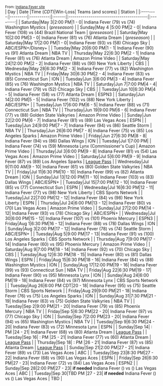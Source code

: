 <small>From: [Indiana Fever site](https://fever.wnba.com/schedule?season=2025&month=all&location=all&opponent=all)</small>  
|    Day   |   Date  |Time (*CDT*)|Win-Loss|                Teams (and scores)        |  Station |
|:--------:|---------|:----------:|:------:|:----------------------------------------:|:--------:|
| Saturday|May 3|2:00 PM|1 - 0| Indiana Fever (79) vs (74) Washington Mystics | (*preseason*) |
| Sunday|May 4 |5:00 PM|2 - 0| Indiana Fever (108) vs (44) Brazil National Team | (*preseason*) |
| Saturday|May 10|2:00 PM|3 - 0| Indiana Fever  (81) vs (76) Atlanta Dream | (*preseason*) |
| Saturday|May 17|2:00 PM|1 - 0| Indiana Fever (93) vs (58) Chicago Sky | ABC/ESPN+/Disney+ |
| Tuesday|May 20|6:00 PM|1 - 1| Indiana Fever (90) vs (91) Atlanta Dream | NBA TV |
| Thursday|May 22|6:30 PM|2 - 1| Indiana Fever (81) vs (76) Atlanta Dream | Amazon Prime Video |
| Saturday|May 24|12:00 PM|2 - 2| Indiana Fever (88) vs (90) New York Liberty | CBS |
| Wednesday|May 28|6:30 PM|2 - 3| Indiana Fever (77) vs (82) Washington Mystics | NBA TV |
| Friday|May 30|6:30 PM|2 - 4| Indiana Fever (83) vs (85) Connecticut Sun | ION |
| Tuesday|Jun 3|6:00 PM|3 - 4| Indiana Fever (85) vs (76) Washington Mystics | NBA TV |
| Saturday|Jun 7|7:00 PM|4 - 4| Indiana Fever (79) vs (52) Chicago Sky | CBS |
| Tuesday|Jun 10|6:30 PM|4 - 5| Indiana Fever (58) vs (77) Atlanta Dream | ESPN3 |
| Saturday|Jun 14|2:00 PM|5 - 5| Indiana Fever (102) vs (88) New York Liberty | ABC/ESPN+ |
| Tuesday|Jun 17|6:00 PM|6 - 5| Indiana Fever (88) vs (71) Connecticut Sun | NBA TV |
| Thursday|Jun 19|9:00 PM|6 - 6| Indiana Fever (77) vs (88) Golden State Valkyries | Amazon Prime Video |
| Sunday|Jun 22|2:00 PM|6 - 7| Indiana Fever (81) vs (89) Las Vegas Aces | ESPN |
| Tuesday|Jun 24|9:00 PM|7 - 7| Indiana Fever (94) vs (86) Seattle Storm | NBA TV |
| Thursday|Jun 26|6:00 PM|7 - 8| Indiana Fever (75) vs (85) Los Angeles Sparks | Amazon Prime Video |
| Friday|Jun 27|6:30 PM|8 - 8| Indiana Fever (94) vs (86) Dallas Wings | ION |
| Tuesday|Jul 1|7:00 PM|     | Indiana Fever (74) vs (59) Minnesota Lynx (Commissioner's Cup)  | Amazon Prime Video |
| Thursday|Jul 3|6:00 PM|9 - 8| Indiana Fever (81) vs (54) Las Vegas Aces | Amazon Prime Video |
| Saturday|Jul 5|6:00 PM|9 - 9| Indiana Fever (87) vs (89) Los Angeles Sparks | [League Pass](https://www.wnba.com/leaguepass) |
| Wednesday|Jul 9|11:00 AM|9 - 10| Indiana Fever (61) vs (80) Golden State Valkyries | NBA TV |
| Friday|Jul 11|6:30 PM|10 - 10| Indiana Fever (99) vs (82) Atlanta Dream | ION |
| Sunday|Jul 13|12:00 PM|11 - 10| Indiana Fever (103) vs (83) Dallas Wings | ABC/ESPN+ |
| Tuesday|Jul 15|7:00 PM|12 - 10| Indiana Fever (85) vs (77) Connecticut Sun | ESPN |
| Wednesday|Jul 16|6:30 PM|12 - 11| Indiana Fever (77) vs (98) New York Liberty | CBS Sports Network |
| Tuesday|Jul 22|7:00 PM|12 - 12| Indiana Fever (84) vs (98) New York Liberty | ESPN |
| Thursday|Jul 24|6:00 PM|13 - 12| Indiana Fever (80) vs (70) Las Vegas Aces | Amazon Prime Video |
| Sunday|Jul 27|2:00 PM|14 - 12| Indiana Fever (93) vs (78) Chicago Sky | ABC/ESPN+ |
| Wednesday|Jul 30|6:00 PM|15 - 12| Indiana Fever (107) vs (101) Phoenix Mercury | ESPN3 |
| Friday|Aug 1|6:30 PM|16 - 12| Indiana Fever (88) vs (78) Dallas Wings | ION |
| Sunday|Aug 3|2:00 PM|17 - 12| Indiana Fever (78) vs (74) Seattle Storm | ABC/ESPN+ |
| Tuesday|Aug 5|9:00 PM|17 - 13| Indiana Fever (91) vs (100) Los Angeles Sparks | CBS Sports Network |
| Thursday|Aug 7|9:00 PM|17 - 14| Indiana Fever (60) vs (95) Phoenix Mercury | Amazon Prime Video |
| Saturday|Aug 9|7:00 PM|18 - 14| Indiana Fever (92) vs (70) Chicago Sky | CBS |
| Tuesday|Aug 12|6:30 PM|18 - 15| Indiana Fever (80) vs (81) Dallas Wings | ESPN |
| Friday|Aug 15|6:30 PM|18 - 16| Indiana Fever (84) vs (88) Washington Mystics | ION |
| Sunday|Aug 17|12:00 PM|19 - 16| Indiana Fever (99) vs (93) Connecticut Sun | NBA TV |
| Friday|Aug 22|6:30 PM|19 - 17| Indiana Fever (90) vs (95) Minnesota Lynx | ION |
| Sunday|Aug 24|6:00 PM|19 - 18| Indiana Fever (84) vs (97) Minnesota Lynx | CBS Sports Network |
| Tuesday|Aug 26|6:00 PM CDT|20 - 18| Indiana Fever (95) vs (75) Seattle Storm | CBS Sports Network |
| Friday|Aug 29|9:00 PM|21 - 18| Indiana Fever (76) vs (75) Los Angeles Sparks | ION |
| Sunday|Aug 31|7:30 PM|21 - 19| Indiana Fever (63) vs (75) Golden State Valkyries | NBA TV |
| Tuesday|Sep 2|9:00 PM|21 - 20| Indiana Fever (79) vs (85) Phoenix Mercury | NBA TV |
| Friday|Sep 5|6:30 PM|22 - 20| Indiana Fever (97) vs (77) Chicago Sky | ION |
| Sunday|Sep 7|2:00 PM|23 - 20| Indiana Fever (94) vs (65) Washington Mystics | NBA TV |
| Tuesday|Sep 9|6:30 PM|24 - 20| Indiana Fever (83) vs (72) Minnesota Lynx | ESPN |
| Sunday|Sep 14| : PM |24 - 21| Indiana Fever (68) vs (80) Atlanta Dream | [League Pass](https://www.wnba.com/leaguepass) |
| Tuesday|Sep 16| : PM |25 - 21| Indiana Fever (77) vs (60) Atlanta Dream | [League Pass](https://www.wnba.com/leaguepass) |
| Thursday|Sep 18| : PM |26 - 21| Indiana Fever (87) vs (85) Atlanta Dream | [League Pass](https://www.wnba.com/leaguepass) |
| Sunday|Sep 21|2:00 PM|27 - 21| Indiana Fever (89) vs (73) Las Vegas Aces | ABC |
| Tuesday|Sep 23|8:30 PM|27 - 22| Indiana Fever (68) vs (90) Las Vegas Aces | ESPN |
| Friday|Sep 26|6:30 PM|27 - 23| Indiana Fever (72) vs (84) Las Vegas Aces | ESPN2 |
| Sunday|Sep 28|2:00 PM|27 - 23| **if needed** Indiana Fever () vs () Las Vegas Aces | ABC |
| Tuesday|Sep 30|TBD PM |27 - 23| **if needed** Indiana Fever () vs () Las Vegas Aces | TBD |
